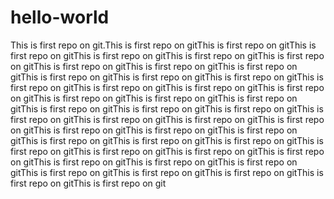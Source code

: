 # hello-world
This is first repo on git.This is first repo on gitThis is first repo on gitThis is first repo on gitThis is first repo on gitThis is first repo on gitThis is first repo on gitThis is first repo on gitThis is first repo on gitThis is first repo on gitThis is first repo on gitThis is first repo on gitThis is first repo on gitThis is first repo on gitThis is first repo on gitThis is first repo on gitThis is first repo on gitThis is first repo on gitThis is first repo on gitThis is first repo on gitThis is first repo on gitThis is first repo on gitThis is first repo on gitThis is first repo on gitThis is first repo on gitThis is first repo on gitThis is first repo on gitThis is first repo on gitThis is first repo on gitThis is first repo on gitThis is first repo on gitThis is first repo on gitThis is first repo on gitThis is first repo on gitThis is first repo on gitThis is first repo on gitThis is first repo on gitThis is first repo on gitThis is first repo on gitThis is first repo on gitThis is first repo on gitThis is first repo on gitThis is first repo on gitThis is first repo on gitThis is first repo on git
